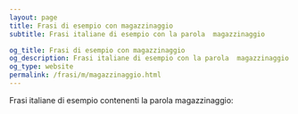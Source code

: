 ```yaml
---
layout: page
title: Frasi di esempio con magazzinaggio 
subtitle: Frasi italiane di esempio con la parola  magazzinaggio

og_title: Frasi di esempio con magazzinaggio 
og_description: Frasi italiane di esempio con la parola  magazzinaggio
og_type: website
permalink: /frasi/m/magazzinaggio.html
---
```


Frasi italiane di esempio contenenti la parola magazzinaggio:


